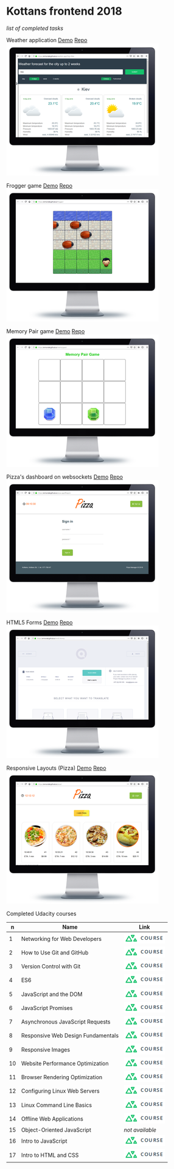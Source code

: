 # Kottans frontend 2018
*list of completed tasks*

Weather application [Demo](https://ermondel.github.io/weather-app/) [Repo](https://github.com/ermondel/weather-app)  
[![Weather application](https://github.com/ermondel/kottans_frontend/blob/master/images/tasks/weather-app.png)](https://github.com/ermondel/kottans_frontend/blob/master/images/tasks/weather-app.png)  

Frogger game [Demo](https://ermondel.github.io/frogger) [Repo](https://github.com/ermondel/frogger)  
[![Frogger game](https://github.com/ermondel/kottans_frontend/blob/master/images/tasks/frogger-game.png)](https://github.com/ermondel/kottans_frontend/blob/master/images/tasks/frogger-game.png)  

Memory Pair game [Demo](https://ermondel.github.io/memorypair) [Repo](https://github.com/ermondel/memorypair)  
[![Memory Pair game](https://github.com/ermondel/kottans_frontend/blob/master/images/tasks/memory-pair-game.png)](https://github.com/ermondel/kottans_frontend/blob/master/images/tasks/memory-pair-game.png)  

Pizza's dashboard on websockets [Demo](https://ermondel.github.io/pizza-app/#/signin) [Repo](https://github.com/ermondel/pizza-app)  
[![Pizza's dashboard on websockets](https://github.com/ermondel/kottans_frontend/blob/master/images/tasks/pizza-app.png)](https://github.com/ermondel/kottans_frontend/blob/master/images/tasks/pizza-app.png)  

HTML5 Forms [Demo](https://ermondel.github.io/html5-forms/) [Repo](https://github.com/ermondel/html5-forms)  
[![HTML5 Forms](https://github.com/ermondel/kottans_frontend/blob/master/images/tasks/html5-forms.png)](https://github.com/ermondel/kottans_frontend/blob/master/images/tasks/html5-forms.png)  

Responsive Layouts (Pizza) [Demo](https://ermondel.github.io/pizza/) [Repo](https://github.com/ermondel/pizza)  
[![Responsive Layouts (Pizza)](https://github.com/ermondel/kottans_frontend/blob/master/images/tasks/responsive-layouts-pizza.png)](https://github.com/ermondel/kottans_frontend/blob/master/images/tasks/responsive-layouts-pizza.png)  

Completed Udacity courses  

| n | Name | Link |
| --- | --- | --- |
| 1 | Networking for Web Developers | [![Link](https://github.com/ermondel/tsttmp/blob/master/files/udacity-link.png)](https://www.udacity.com/course/networking-for-web-developers--ud256) |
| 2 | How to Use Git and GitHub | [![Link](https://github.com/ermondel/tsttmp/blob/master/files/udacity-link.png)](https://www.udacity.com/course/how-to-use-git-and-github--ud775) |
| 3 | Version Control with Git | [![Link](https://github.com/ermondel/tsttmp/blob/master/files/udacity-link.png)](https://www.udacity.com/course/version-control-with-git--ud123)|
| 4 | ES6 | [![Link](https://github.com/ermondel/tsttmp/blob/master/files/udacity-link.png)](https://www.udacity.com/course/es6-javascript-improved--ud356) |
| 5 | JavaScript and the DOM | [![Link](https://github.com/ermondel/tsttmp/blob/master/files/udacity-link.png)](https://www.udacity.com/course/javascript-and-the-dom--ud117) |
| 6 | JavaScript Promises | [![Link](https://github.com/ermondel/tsttmp/blob/master/files/udacity-link.png)](https://www.udacity.com/course/javascript-promises--ud898) |
| 7 | Asynchronous JavaScript Requests | [![Link](https://github.com/ermondel/tsttmp/blob/master/files/udacity-link.png)](https://www.udacity.com/course/asynchronous-javascript-requests--ud109) |
| 8 | Responsive Web Design Fundamentals | [![Link](https://github.com/ermondel/tsttmp/blob/master/files/udacity-link.png)](https://www.udacity.com/course/responsive-web-design-fundamentals--ud893) |
| 9 | Responsive Images | [![Link](https://github.com/ermondel/tsttmp/blob/master/files/udacity-link.png)](https://www.udacity.com/course/responsive-images--ud882) |
| 10 | Website Performance Optimization | [![Link](https://github.com/ermondel/tsttmp/blob/master/files/udacity-link.png)](https://www.udacity.com/course/website-performance-optimization--ud884) |
| 11 | Browser Rendering Optimization | [![Link](https://github.com/ermondel/tsttmp/blob/master/files/udacity-link.png)](https://www.udacity.com/course/browser-rendering-optimization--ud860) |
| 12 | Configuring Linux Web Servers | [![Link](https://github.com/ermondel/tsttmp/blob/master/files/udacity-link.png)](https://www.udacity.com/course/configuring-linux-web-servers--ud299) |
| 13 | Linux Command Line Basics | [![Link](https://github.com/ermondel/tsttmp/blob/master/files/udacity-link.png)](https://www.udacity.com/course/linux-command-line-basics--ud595) |
| 14 | Offline Web Applications | [![Link](https://github.com/ermondel/tsttmp/blob/master/files/udacity-link.png)](https://www.udacity.com/course/offline-web-applications--ud899)|
| 15 | Object-Oriented JavaScript | *not available* |
| 16 | Intro to JavaScript | [![Link](https://github.com/ermondel/tsttmp/blob/master/files/udacity-link.png)](https://www.udacity.com/course/intro-to-javascript--ud803) |
| 17 | Intro to HTML and CSS | [![Link](https://github.com/ermondel/tsttmp/blob/master/files/udacity-link.png)](https://www.udacity.com/course/intro-to-html-and-css--ud001) |
